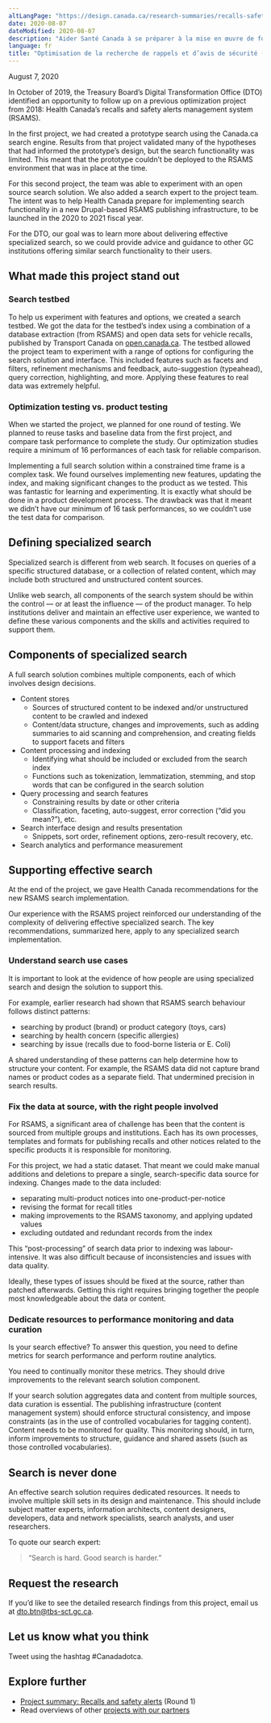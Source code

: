 ```yaml
---
altLangPage: "https://design.canada.ca/research-summaries/recalls-safety-alerts-research-summary.html"
date: 2020-08-07
dateModified: 2020-08-07
description: "Aider Santé Canada à se préparer à la mise en œuvre de fonctionnalités de recherche dans une nouvelle infrastructure de publication fondée sur Drupal pour le système de gestion des rappels et des avis de sécurité, fonctionnalités qui seront lancées au cours de l’exercice 2020 à 2021. Date : Automne 2019"
language: fr
title: "Optimisation de la recherche de rappels et d’avis de sécurité (deuxième série)"
---
```

<p class="post-meta">August 7, 2020</p>
<p>In October of 2019, the Treasury Board’s Digital Transformation Office (DTO) identified an opportunity to follow up on a previous optimization project from 2018: Health Canada’s recalls and safety alerts management system (RSAMS).</p>
<p>In the first project, we had created a prototype search using the Canada.ca search engine. Results from that project validated many of the hypotheses that had informed the prototype’s design, but the search functionality was limited. This meant that the prototype couldn’t be deployed to the RSAMS environment that was in place at the time.</p>
<p>For this second project, the team was able to experiment with an open source search solution. We also added a search expert to the project team. The intent was to help Health Canada prepare for implementing search functionality in a new Drupal-based  RSAMS publishing infrastructure, to be launched in the 2020 to 2021 fiscal year. </p>
<p>For the DTO, our goal was to learn more about delivering effective specialized search, so we could provide advice and guidance to other GC institutions offering similar search functionality to their users.</p>
<h2>What made this project stand out</h2>
<h3>Search testbed</h3>
<p>To help us experiment with features and options, we created a search testbed. We got the data for the testbed’s index using a combination of a database extraction (from RSAMS) and open data sets for vehicle recalls, published by Transport Canada on <a href="https://open.canada.ca/en">open.canada.ca</a>. The testbed allowed the project team to experiment with a range of options for configuring the search solution and interface. This included features such as facets and filters, refinement mechanisms and feedback, auto-suggestion (typeahead), query correction, highlighting, and more. Applying these features to real data was extremely helpful.</p>
<h3>Optimization testing vs. product testing</h3>
<p>When we started the project, we planned for one round of testing. We planned to reuse tasks and baseline data from the first project, and compare task performance to complete the study. Our optimization studies require a minimum of 16 performances of each task for reliable comparison.</p>
<p>Implementing a full search solution within a constrained time frame is a complex task. We found ourselves implementing new features, updating the index, and making significant changes to the product as we tested. This was fantastic for learning and experimenting. It is exactly what should be done in a product development process. The drawback was that it meant we didn’t have our minimum of 16 task performances, so we couldn’t use the test data for comparison.</p>
<h2>Defining specialized search</h2>
<p>Specialized search is different from web search. It focuses on queries of a specific structured database, or a collection of related content, which may include both structured and unstructured content sources.</p>
<p>Unlike web search, all components of the search system should be within the control — or at least the influence — of the product manager. To help institutions deliver and maintain an effective user experience, we wanted to define these various components and the skills and activities required to support them.</p>
<h2>Components of specialized search</h2>
<p>A full search solution combines multiple components, each of which involves design decisions.</p>
<ul>
  <li>Content stores
    <ul>
      <li>Sources of structured content to be indexed and/or unstructured content to be crawled and indexed</li>
      <li>Content/data structure, changes and improvements, such as adding summaries to aid scanning and comprehension, and creating fields to support facets and filters</li>
    </ul>
  </li>
  <li>Content processing and indexing
    <ul>
      <li>Identifying what should be included or excluded from the search index</li>
      <li>Functions such as tokenization, lemmatization, stemming, and stop words that can be configured in the search solution</li>
    </ul>
  </li>
  <li>Query processing and search features
    <ul>
      <li>Constraining results by date or other criteria</li>
      <li>Classification, faceting, auto-suggest, error correction (“did you mean?”), etc.</li>
    </ul>
  </li>
  <li>Search interface design and results presentation
    <ul>
      <li>Snippets, sort order, refinement options, zero-result recovery, etc.</li>
    </ul>
  </li>
  <li>Search analytics and performance measurement</li>
</ul>
<h2>Supporting effective search</h2>
<p>At the end of the project, we gave Health Canada recommendations for the new RSAMS search implementation.</p>
<p>Our experience with the RSAMS project reinforced our understanding of the complexity of delivering effective specialized search. The key recommendations, summarized here, apply to any specialized search implementation.</p>
<h3>Understand search use cases</h3>
<p>It is important to look at the evidence of how people are using specialized search and design the solution to support this.</p>
<p> For example, earlier research had shown that RSAMS search behaviour follows distinct patterns: </p>
<ul>
  <li> searching by product (brand) or product category (toys, cars)</li>
  <li> searching by health concern (specific allergies)</li>
  <li> searching by issue (recalls due to food-borne listeria or E. Coli)</li>
</ul>
<p> A shared understanding of these patterns can help determine how to structure your content. For example, the RSAMS data did not capture brand names or product codes as a separate field. That undermined precision in search results.</p>
<h3>Fix the data at source, with the right people involved</h3>
<p>For RSAMS, a significant area of challenge has been that the content is sourced from multiple groups and institutions. Each has its own processes, templates and formats for publishing recalls and other notices related to the specific products it is responsible for monitoring.</p>
<p>For this project, we had a static dataset. That meant we could make manual additions and deletions to prepare a single, search-specific data source for indexing. Changes made to the data included:</p>
<ul>
  <li>separating multi-product notices into one-product-per-notice</li>
  <li>revising the format for recall titles</li>
  <li>making improvements to the RSAMS taxonomy, and applying updated values</li>
  <li>excluding outdated and redundant records from the index</li>
</ul>
<p>This “post-processing” of search data prior to indexing was labour-intensive. It was also difficult because of inconsistencies and issues with data quality.</p>
<p>Ideally, these types of issues should be fixed at the source, rather than patched afterwards. Getting this right requires bringing together the people most knowledgeable about the data or content.</p>
<h3>Dedicate resources to performance monitoring and data curation</h3>
<p>Is your search effective? To answer this question, you need to define metrics for search performance and perform routine analytics.</p>
<p>You need to continually monitor these metrics. They should drive improvements to the relevant search solution component.</p>
<p>If your search solution aggregates data and content from multiple sources, data curation is essential. The publishing infrastructure (content management system) should enforce structural consistency, and impose constraints (as in the use of controlled vocabularies for tagging content). Content needs to be monitored for quality. This monitoring should, in turn, inform improvements to structure, guidance and shared assets (such as those controlled vocabularies).</p>
<h2>Search is never done</h2>
<p>An effective search solution requires dedicated resources. It needs to involve multiple skill sets in its design and maintenance. This should include subject matter experts, information architects, content designers, developers, data and network specialists, search analysts, and user researchers.</p>
<p>To quote our search expert:
<blockquote>“Search is hard. Good search is harder.”</blockquote>
</p>
<div class="clearfix"></div>
<h2>Request the research</h2>
<p>If you’d like to see the detailed research findings from this project, email us at <a href="mailto:dto.btn@tbs-sct.gc.ca">dto.btn@tbs-sct.gc.ca</a>.</p>
<h2>Let us know what you think</h2>
<p>Tweet using the hashtag #Canadadotca.</p>
<h2>Explore further</h2>
<ul>
  <li><a href="https://blog.canada.ca/research-summaries/recalls-research-summary.html">Project summary: Recalls and safety alerts</a> (Round 1)</li>
  <li>Read overviews of other <a href="https://blog.canada.ca/pages/project-overview.html#projects">projects with our partners</a></li>
</ul>